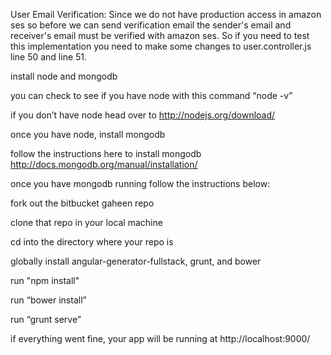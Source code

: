 User Email Verification:
Since we do not have production access in amazon ses so before we can send verification email the sender's email 
and receiver's email must be verified with amazon ses. So if you need to test this implementation you need to make
some changes to user.controller.js line 50 and line 51.

install node and mongodb

you can check to see if you have node with this command “node -v”

if you don’t have node head over to http://nodejs.org/download/

once you have node, install mongodb

follow the instructions here to install mongodb http://docs.mongodb.org/manual/installation/

once you have mongodb running follow the instructions below:

fork out the bitbucket gaheen repo

clone that repo in your local machine

cd into the directory where your repo is

globally install angular-generator-fullstack, grunt, and bower

run "npm install"

run “bower install”

run “grunt serve”

if everything went fine, your app will be running at http://localhost:9000/
